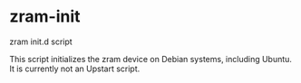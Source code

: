 zram-init
=========

zram init.d script

This script initializes the zram device on Debian systems, including Ubuntu.
It is currently not an Upstart script.
